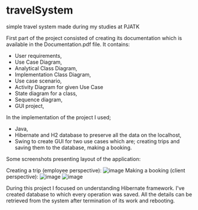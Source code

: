 # travelSystem
simple travel system made during my studies at PJATK

First part of the project consisted of creating its documentation which is available in the Documentation.pdf file.
It contains:
- User requirements,
- Use Case Diagram,
- Analytical Class Diagram,
- Implementation Class Diagram,
- Use case scenario,
- Activity Diagram for given Use Case
- State diagram for a class,
- Sequence diagram,
- GUI project,

In the implementation of the project I used;
- Java, 
- Hibernate and H2 database to preserve all the data on the localhost, 
- Swing to create GUI for two use cases which are; creating trips and saving them to the database, making a booking.


Some screenshots presenting layout of the application:

Creating a trip (employee perspective):
![image](https://user-images.githubusercontent.com/95477806/156886791-c370f3bb-7668-43f0-8dcc-0e13edeafc20.png)
Making a booking (client perspective):
![image](https://user-images.githubusercontent.com/95477806/156886816-a63aff8f-9f8b-4a4d-baa8-c47428734db5.png)
![image](https://user-images.githubusercontent.com/95477806/156886819-e946a3e7-6f8e-4795-b2fa-a14892d54d47.png)

During this project I focused on understanding Hibernate framework. I've created database to which every operation was saved. 
All the details can be retrieved from the system after termination of its work and rebooting.
